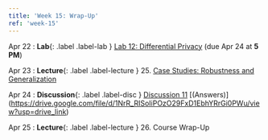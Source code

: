 ```yaml
---
title: 'Week 15: Wrap-Up'
ref: 'week-15'
---
```


Apr 22
: **Lab**{: .label .label-lab } [Lab 12: Differential Privacy](http://data102.datahub.berkeley.edu/hub/user-redirect/git-pull?repo=https%3A%2F%2Fgithub.com%2Fds-102%2Fsp24-materials&urlpath=lab%2Ftree%2Fsp24-materials%2Flab%2Flab12%2Flab12.ipynb&branch=main) (due Apr 24 at **5 PM**)

Apr 23
: **Lecture**{: .label .label-lecture } 25. [Case Studies: Robustness and Generalization](lecture/lec25)

Apr 24
: **Discussion**{: .label .label-disc } [Discussion 11](https://drive.google.com/file/d/1hlQWxHpuvjPXOk40lXe2QQTUncUxKz3a/view?usp=drive_link) [(Answers)] (https://drive.google.com/file/d/1NrR_RISoIiPOzO29FxD1EbhYRrGi0PWu/view?usp=drive_link) 

Apr 25
: **Lecture**{: .label .label-lecture } 26. Course Wrap-Up

